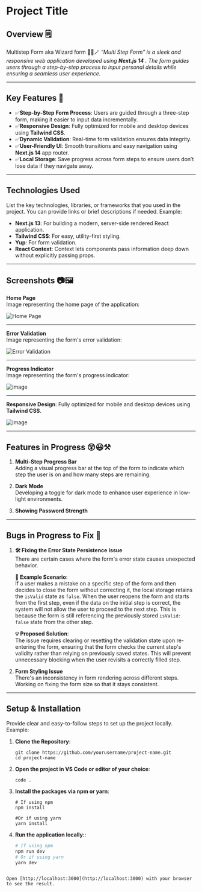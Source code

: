 
# Project Title

## Overview 🗒️
Multistep Form aka Wizard form 🧙‍♂️🪄
_“Multi Step Form” is a sleek and responsive web application developed using **Next.js 14** . The form guides users through a step-by-step process to input personal details while ensuring a seamless user experience._

---

## Key Features 🎂
- ✅**Step-by-Step Form Process**: Users are guided through a three-step form, making it easier to input data incrementally.
- ✅**Responsive Design**: Fully optimized for mobile and desktop devices using **Tailwind CSS**.
- ✅**Dynamic Validation**: Real-time form validation ensures data integrity.
- ✅**User-Friendly UI**: Smooth transitions and easy navigation using **Next.js 14** app router.
- ✅**Local Storage**: Save progress across form steps to ensure users don’t lose data if they navigate away.

---

## Technologies Used
List the key technologies, libraries, or frameworks that you used in the project. You can provide links or brief descriptions if needed. Example:

- **Next.js 13**: For building a modern, server-side rendered React application.
- **Tailwind CSS**: For easy, utility-first styling.
- **Yup**: For form validation.
- **React Context**: Context lets components pass information deep down without explicitly passing props.
 
---

## Screenshots 📷🖼️

**Home Page**  
Image representing the home page of the application:

![Home Page](https://github.com/user-attachments/assets/c2352021-7d7b-4315-a567-92c84abf1abc)

---

**Error Validation**  
Image representing the form's error validation:

![Error Validation](https://github.com/user-attachments/assets/9bd2b0a7-7672-40b2-9bfd-5a36126cef03)


---

**Progress Indicator**  
Image representing the form's progress indicator:

![image](https://github.com/user-attachments/assets/84eb36a8-bbb5-45d0-939f-6ca73f40af31)

---

**Responsive Design**:
Fully optimized for mobile and desktop devices using **Tailwind CSS**.

![image](https://github.com/user-attachments/assets/1d411c56-8235-4d5a-9710-ae5f6bfd67c9)


---
## Features in Progress 😲😃⚒️

1. **Multi-Step Progress Bar**  
   Adding a visual progress bar at the top of the form to indicate which step the user is on and how many steps are remaining.

2. **Dark Mode**  
   Developing a toggle for dark mode to enhance user experience in low-light environments.

3. **Showing Password Strength**  
   
---

## Bugs in Progress to Fix 🐞

1. **🛠️ Fixing the Error State Persistence Issue**  
   There are certain cases where the form's error state causes unexpected behavior. 

   **🚨 Example Scenario**:  
   If a user makes a mistake on a specific step of the form and then decides to close the form without correcting it, the local storage retains the `isValid` state as `false`. When the user reopens the form and starts from the first step, even if the data on the initial step is correct, the system will not allow the user to proceed to the next step. This is because the form is still referencing the previously stored `isValid: false` state from the other step.

   **💡 Proposed Solution**:  
   The issue requires clearing or resetting the validation state upon re-entering the form, ensuring that the form checks the current step's validity rather than relying on previously saved states. This will prevent unnecessary blocking when the user revisits a correctly filled step.

2. **Form Styling Issue**  
   There's an inconsistency in form rendering across different steps. Working on fixing the form size so that it stays consistent.


---

## Setup & Installation
Provide clear and easy-to-follow steps to set up the project locally. Example:

1. **Clone the Repository**:
   ```
   git clone https://github.com/yourusername/project-name.git
   cd project-name
   ```
2. **Open the project in VS Code or editor of your choice**:
   ```
   code .
   ```

3. **Install the packages via npm or yarn**:
   ```
   # If using npm
   npm install

   #Or if using yarn
   yarn install
   ```
3. **Run the application locally:**:
   ```bash
   # If using npm
   npm run dev
   # Or if using yarn
   yarn dev
```

Open [http://localhost:3000](http://localhost:3000) with your browser to see the result.
